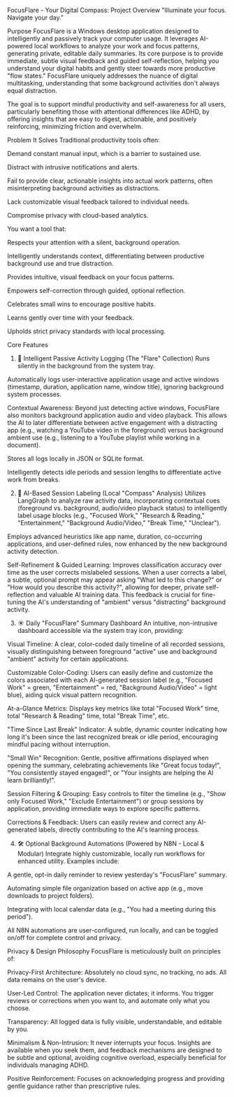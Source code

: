 FocusFlare - Your Digital Compass: Project Overview
"Illuminate your focus. Navigate your day."

Purpose
FocusFlare is a Windows desktop application designed to intelligently and passively track your computer usage. It leverages AI-powered local workflows to analyze your work and focus patterns, generating private, editable daily summaries. Its core purpose is to provide immediate, subtle visual feedback and guided self-reflection, helping you understand your digital habits and gently steer towards more productive "flow states." FocusFlare uniquely addresses the nuance of digital multitasking, understanding that some background activities don't always equal distraction.

The goal is to support mindful productivity and self-awareness for all users, particularly benefiting those with attentional differences like ADHD, by offering insights that are easy to digest, actionable, and positively reinforcing, minimizing friction and overwhelm.

Problem It Solves
Traditional productivity tools often:

Demand constant manual input, which is a barrier to sustained use.

Distract with intrusive notifications and alerts.

Fail to provide clear, actionable insights into actual work patterns, often misinterpreting background activities as distractions.

Lack customizable visual feedback tailored to individual needs.

Compromise privacy with cloud-based analytics.

You want a tool that:

Respects your attention with a silent, background operation.

Intelligently understands context, differentiating between productive background use and true distraction.

Provides intuitive, visual feedback on your focus patterns.

Empowers self-correction through guided, optional reflection.

Celebrates small wins to encourage positive habits.

Learns gently over time with your feedback.

Upholds strict privacy standards with local processing.

Core Features
1. 🧭 Intelligent Passive Activity Logging (The "Flare" Collection)
Runs silently in the background from the system tray.

Automatically logs user-interactive application usage and active windows (timestamp, duration, application name, window title), ignoring background system processes.

Contextual Awareness: Beyond just detecting active windows, FocusFlare also monitors background application audio and video playback. This allows the AI to later differentiate between active engagement with a distracting app (e.g., watching a YouTube video in the foreground) versus background ambient use (e.g., listening to a YouTube playlist while working in a document).

Stores all logs locally in JSON or SQLite format.

Intelligently detects idle periods and session lengths to differentiate active work from breaks.

2. 🤖 AI-Based Session Labeling (Local "Compass" Analysis)
Utilizes LangGraph to analyze raw activity data, incorporating contextual cues (foreground vs. background, audio/video playback status) to intelligently label usage blocks (e.g., "Focused Work," "Research & Reading," "Entertainment," "Background Audio/Video," "Break Time," "Unclear").

Employs advanced heuristics like app name, duration, co-occurring applications, and user-defined rules, now enhanced by the new background activity detection.

Self-Refinement & Guided Learning: Improves classification accuracy over time as the user corrects mislabeled sessions. When a user corrects a label, a subtle, optional prompt may appear asking "What led to this change?" or "How would you describe this activity?", allowing for deeper, private self-reflection and valuable AI training data. This feedback is crucial for fine-tuning the AI's understanding of "ambient" versus "distracting" background activity.

3. ☀️ Daily "FocusFlare" Summary Dashboard
An intuitive, non-intrusive dashboard accessible via the system tray icon, providing:

Visual Timeline: A clear, color-coded daily timeline of all recorded sessions, visually distinguishing between foreground "active" use and background "ambient" activity for certain applications.

Customizable Color-Coding: Users can easily define and customize the colors associated with each AI-generated session label (e.g., "Focused Work" = green, "Entertainment" = red, "Background Audio/Video" = light blue), aiding quick visual pattern recognition.

At-a-Glance Metrics: Displays key metrics like total "Focused Work" time, total "Research & Reading" time, total "Break Time", etc.

"Time Since Last Break" Indicator: A subtle, dynamic counter indicating how long it's been since the last recognized break or idle period, encouraging mindful pacing without interruption.

"Small Win" Recognition: Gentle, positive affirmations displayed when opening the summary, celebrating achievements like "Great focus today!", "You consistently stayed engaged!", or "Your insights are helping the AI learn brilliantly!".

Session Filtering & Grouping: Easy controls to filter the timeline (e.g., "Show only Focused Work," "Exclude Entertainment") or group sessions by application, providing immediate ways to explore specific patterns.

Corrections & Feedback: Users can easily review and correct any AI-generated labels, directly contributing to the AI's learning process.


4. 🛠️ Optional Background Automations (Powered by N8N - Local & Modular)
Integrate highly customizable, locally run workflows for enhanced utility. Examples include:

A gentle, opt-in daily reminder to review yesterday's "FocusFlare" summary.

Automating simple file organization based on active app (e.g., move downloads to project folders).

Integrating with local calendar data (e.g., "You had a meeting during this period").

All N8N automations are user-configured, run locally, and can be toggled on/off for complete control and privacy.

Privacy & Design Philosophy
FocusFlare is meticulously built on principles of:

Privacy-First Architecture: Absolutely no cloud sync, no tracking, no ads. All data remains on the user's device.

User-Led Control: The application never dictates; it informs. You trigger reviews or corrections when you want to, and automate only what you choose.

Transparency: All logged data is fully visible, understandable, and editable by you.

Minimalism & Non-Intrusion: It never interrupts your focus. Insights are available when you seek them, and feedback mechanisms are designed to be subtle and optional, avoiding cognitive overload, especially beneficial for individuals managing ADHD.

Positive Reinforcement: Focuses on acknowledging progress and providing gentle guidance rather than prescriptive rules. 